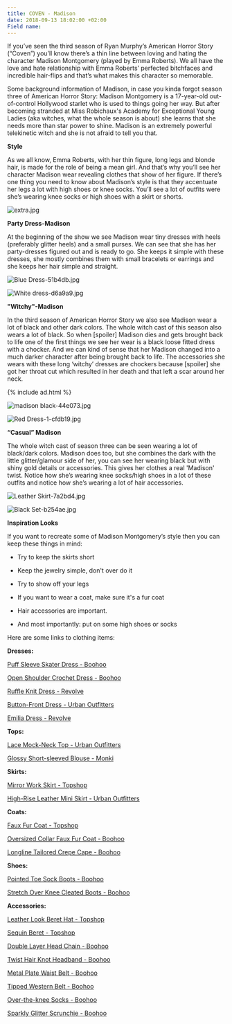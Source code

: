 ```yaml
---
title: COVEN - Madison
date: 2018-09-13 18:02:00 +02:00
Field name: 
---
```


If you’ve seen the third season of Ryan Murphy’s American Horror Story (“Coven”) you’ll know there’s a thin line between loving and hating the character Madison Montgomery (played by Emma Roberts). We all have the love and hate relationship with Emma Roberts’ perfected bitchfaces and incredible hair-flips and that’s what makes this character so memorable.

Some background information of Madison, in case you kinda forgot season three of American Horror Story: Madison Montgomery is a 17-year-old out-of-control Hollywood starlet who is used to things going her way. But after becoming stranded at Miss Robichaux's Academy for Exceptional Young Ladies (aka witches, what the whole season is about) she learns that she needs more than star power to shine. Madison is an extremely powerful telekinetic witch and she is not afraid to tell you that.

**Style**

As we all know, Emma Roberts, with her thin figure, long legs and blonde hair, is made for the role of being a mean girl. And that’s why you’ll see her character Madison wear revealing clothes that show of her figure. If there’s one thing you need to know about Madison’s style is that they accentuate her legs a lot with high shoes or knee socks. You’ll see a lot of outfits were she’s wearing knee socks or high shoes with a skirt or shorts.

![extra.jpg](/uploads/extra.jpg)

**Party Dress-Madison**

At the beginning of the show we see Madison wear tiny dresses with heels (preferably glitter heels) and a small purses. We can see that she has her party-dresses figured out and is ready to go. She keeps it simple with these dresses, she mostly combines them with small bracelets or earrings and she keeps her hair simple and straight.

![Blue Dress-51b4db.jpg](/uploads/Blue%20Dress-51b4db.jpg)

![White dress-d6a9a9.jpg](/uploads/White%20dress-d6a9a9.jpg)

**"Witchy"-Madison**

In the third season of American Horror Story we also see Madison wear a lot of black and other dark colors. The whole witch cast of this season also wears a lot of black. So when \[spoiler\] Madison dies and gets brought back to life one of the first things we see her wear is a black loose fitted dress with a chocker. And we can kind of sense that her Madison changed into a much darker character after being brought back to life. The accessories she wears with these long ‘witchy’ dresses are chockers because \[spoiler\] she got her throat cut which resulted in her death and that left a scar around her neck.

{% include ad.html %}

![madison black-44e073.jpg](/uploads/madison%20black-44e073.jpg)

![Red Dress-1-cfdb19.jpg](/uploads/Red%20Dress-1-cfdb19.jpg)

**“Casual” Madison**

The whole witch cast of season three can be seen wearing a lot of black/dark colors. Madison does too, but she combines the dark with the little glitter/glamour side of her, you can see her wearing black but with shiny gold details or accessories. This gives her clothes a real 'Madison' twist. Notice how she’s wearing knee socks/high shoes in a lot of these outfits and notice how she’s wearing a lot of hair accessories.

![Leather Skirt-7a2bd4.jpg](/uploads/Leather%20Skirt-7a2bd4.jpg)

![Black Set-b254ae.jpg](/uploads/Black%20Set-b254ae.jpg)

**Inspiration Looks**

If you want to recreate some of Madison Montgomery’s style then you can keep these things in mind:

* Try to keep the skirts short

* Keep the jewelry simple, don't over do it

* Try to show off your legs

* If you want to wear a coat, make sure it's a fur coat

* Hair accessories are important.

* And most importantly: put on some high shoes or socks

Here are some links to clothing items:

**Dresses:**

[Puff Sleeve Skater Dress - Boohoo](https://us.boohoo.com/square-neck-3%2F4-puff-sleeve-skater-dress/DZZ14552.html)

[Open Shoulder Crochet Dress - Boohoo](https://nl.boohoo.com/plus-open-shoulder-crochet-dress/PZZ81043.html?color=105)

[Ruffle Knit Dress - Revolve](https://www.revolve.com/ronny-kobo-bethanny-ruffle-pointelle-knit-dress/dp/RONR-WD307/?d=Womens&page=2&lc=14&itrownum=5&itcurrpage=2&itview=01)

[Button-Front Dress - Urban Outfitters](https://www.urbanoutfitters.com/shop/lioness-american-sweetheart-plunging-button-front-dress?category=dresses&color=001)

[Emilia Dress - Revolve](https://www.revolve.com/sabina-musayev-emilia-dress/dp/SBNA-WD5/?d=Womens&page=2&lc=5&itrownum=2&itcurrpage=2&itview=01)

**Tops:**

[Lace Mock-Neck Top - Urban Outfitters](https://www.urbanoutfitters.com/shop/uo-bella-lace-mock-neck-top?category=womens-tops&color=001)

[Glossy Short-sleeved Blouse - Monki](https://www.monki.com/en_eur/clothing/tops/shirts-and-blouses/product.glossy-short-sleeved-blouse-black-magic.0684913001.html)

**Skirts:**

[Mirror Work Skirt - Topshop](http://eu.topshop.com/en/tseu/product/clothing-485092/skirts-485114/cast-no-shadow-mirror-work-skirt-by-wyldr-7405524)

[High-Rise Leather Mini Skirt - Urban Outfitters](https://www.urbanoutfitters.com/shop/vintage-high-rise-leather-mini-skirt?category=skirts&color=001)

**Coats:**

[Faux Fur Coat - Topshop](http://eu.topshop.com/en/tseu/product/clothing-485092/jackets-coats-2390890/tall-faux-fur-coat-7879416)

[Oversized Collar Faux Fur Coat - Boohoo](https://nl.boohoo.com/jasmine-boutique-oversized-collar-faux-fur-coat/DZZ49835.html)

[Longline Tailored Crepe Cape - Boohoo](https://nl.boohoo.com/longline-tailored-crepe-cape/DZZ77562.html?color=105)

**Shoes:**

[Pointed Toe Sock Boots - Boohoo](https://nl.boohoo.com/pointed-toe-sock-boots/DZZ33686.html)

[Stretch Over Knee Cleated Boots - Boohoo](https://nl.boohoo.com/stretch-over-knee-cleated-boots/DZZ97820.html)

**Accessories:**

[Leather Look Beret Hat - Topshop](http://eu.topshop.com/en/tseu/product/bags-accessories-1702217/hats-485128/leather-look-beret-hat-7815408)

[Sequin Beret - Topshop](http://eu.topshop.com/en/tseu/product/bags-accessories-1702217/hats-485128/sequin-beret-7738268)

[Double Layer Head Chain - Boohoo](https://nl.boohoo.com/diamante-double-layer-head-chain/DZZ18949.html)

[Twist Hair Knot Headband - Boohoo](https://nl.boohoo.com/jersey-twist-knot-headband/DZZ25027.html?color=394)

[Metal Plate Waist Belt - Boohoo](https://nl.boohoo.com/textured-metal-plate-waist-belt/AZZ16035.html)

[Tipped Western Belt - Boohoo](https://nl.boohoo.com/filigree-buckle-metal-tipped-western-belt/DZZ21534.html)

[Over-the-knee Socks - Boohoo](https://nl.boohoo.com/over-the-knee-socks-3-pack/DZZ76276.html)

[Sparkly Glitter Scrunchie - Boohoo](https://nl.boohoo.com/sparkly-glitter-scrunchie/DZZ47984.html)